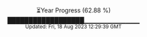 <p align="center">
⏳Year Progress (62.88 %) <br>
██████████████████▁▁▁▁▁▁▁▁▁▁▁▁ <br>
<sub>Updated: Fri, 18 Aug 2023 12:29:39 GMT</sub>
</p>

